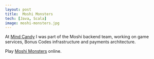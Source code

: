 ```yaml
---
layout: post
title:  Moshi Monsters
tech: [Java, Scala]
image: moshi-monsters.jpg
---
```


At [Mind Candy](http://mindcandy.com/) I was part of the Moshi backend team, working on game services, Bonus Codes infrastructure and payments architecture.

Play [Moshi Monsters](http://moshimonsters.com) online.
